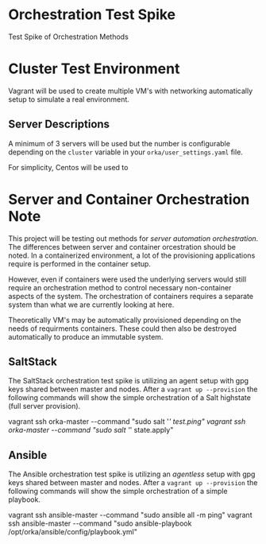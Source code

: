 # Orchestration Test Spike
Test Spike of Orchestration Methods

# Cluster Test Environment
Vagrant will be used to create multiple VM's with networking automatically setup
to simulate a real environment.

## Server Descriptions
A minimum of 3 servers will be used but the number is configurable depending on the
`cluster` variable in your `orka/user_settings.yaml` file.

For simplicity, Centos will be used to

# Server and Container Orchestration Note

This project will be testing out methods for *server automation orchestration*.
The differences between server and container orcestration should be noted.  In a
containerized environment, a lot of the provisioning applications require is performed
in the container setup.

However, even if containers were used the underlying servers would still require
an orchestration method to control necessary non-container aspects of the system.
The orchestration of containers requires a separate system than what we are currently
looking at here.

Theoretically VM's may be automatically provisioned depending on the needs of requirments
containers.  These could then also be destroyed automatically to produce an immutable
system.

## SaltStack

The SaltStack orchestration test spike is utilizing an agent setup with gpg keys
shared between master and nodes.  After a `vagrant up --provision` the following
commands will show the simple orchestration of a Salt highstate (full server provision).

  vagrant ssh orka-master --command "sudo salt '*' test.ping"
  vagrant ssh orka-master --command "sudo salt '*' state.apply"

## Ansible

The Ansible orchestration test spike is utilizing an *agentless* setup with gpg
keys shared between master and nodes.  After a `vagrant up --provision` the following
commands will show the simple orchestration of a simple playbook.

  vagrant ssh ansible-master --command "sudo ansible all -m ping"
  vagrant ssh ansible-master --command "sudo ansible-playbook /opt/orka/ansible/config/playbook.yml"

